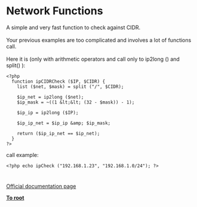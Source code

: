 # Network Functions



A simple and very fast function to check against CIDR.<br><br>Your previous examples are too complicated and involves a lot of functions call.<br><br>Here it is (only with arithmetic operators and call only to ip2long () and split() ):<br>

```
<?php
  function ipCIDRCheck ($IP, $CIDR) {
    list ($net, $mask) = split ("/", $CIDR);
    
    $ip_net = ip2long ($net);
    $ip_mask = ~((1 &lt;&lt; (32 - $mask)) - 1);

    $ip_ip = ip2long ($IP);

    $ip_ip_net = $ip_ip &amp; $ip_mask;

    return ($ip_ip_net == $ip_net);
  }
?>
```

call example: 

```
<?php echo ipCheck ("192.168.1.23", "192.168.1.0/24"); ?>
```
  

#

[Official documentation page](https://www.php.net/manual/en/ref.network.php)

**[To root](/README.md)**